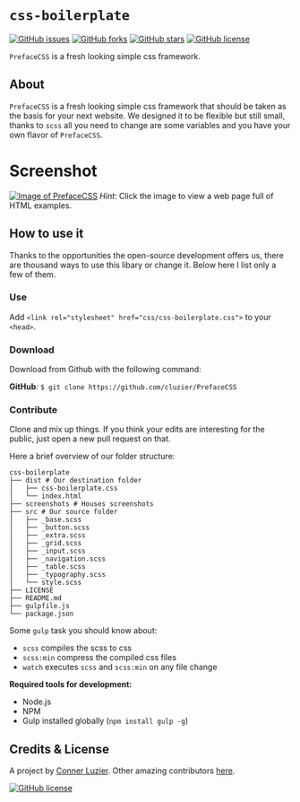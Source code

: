 # `css-boilerplate`

[![GitHub issues](https://img.shields.io/github/issues/cluzier/PrefaceCSS.svg)](https://github.com/cluzier/PrefaceCSS/issues)
[![GitHub forks](https://img.shields.io/github/forks/cluzier/PrefaceCSS.svg)](https://github.com/cluzier/PrefaceCSS/network)
[![GitHub stars](https://img.shields.io/github/stars/cluzier/PrefaceCSS.svg)](https://github.com/cluzier/PrefaceCSS/stargazers)
[![GitHub license](https://img.shields.io/github/license/cluzier/PrefaceCSS.svg)](https://github.com/cluzier/PrefaceCSS/blob/master/LICENSE)

`PrefaceCSS` is a fresh looking simple css framework.

## About

`PrefaceCSS` is a fresh looking simple css framework that should be taken as the basis for your next website. We designed it to be flexible but still small, thanks to `scss` all you need to change are some variables and you have your own flavor of `PrefaceCSS`.

# Screenshot

[![Image of PrefaceCSS](./assets/screenshot.png)](https://cluzier.github.io/PrefaceCSS/dist/index.html)
*Hint*: Click the image to view a web page full of HTML examples.

## How to use it

Thanks to the opportunities the open-source development offers us, there are thousand ways to use this libary or change it. Below here I list only a few of them.

### Use

Add `<link rel="stylesheet" href="css/css-boilerplate.css">` to your `<head>`.

### Download

Download from Github with the following command:

**GitHub**: `$ git clone https://github.com/cluzier/PrefaceCSS`

### Contribute

Clone and mix up things. If you think your edits are interesting for the public, just open a new pull request on that.

Here a brief overview of our folder structure:

```
css-boilerplate
├── dist # Our destination folder
│   ├── css-boilerplate.css
│   └── index.html
├── screenshots # Houses screenshots
├── src # Our source folder
│   ├── _base.scss
│   ├── _button.scss
│   ├── _extra.scss
│   ├── _grid.scss
│   ├── _input.scss
│   ├── _navigation.scss
│   ├── _table.scss
│   ├── _typography.scss
│   └── style.scss
├── LICENSE
├── README.md
├── gulpfile.js
└── package.json
```

Some `gulp` task you should know about:

- `scss` compiles the scss to css
- `scss:min` compress the compiled css files
- `watch` executes `scss` and `scss:min` on any file change

**Required tools for development:**

- Node.js
- NPM
- Gulp installed globally (`npm install gulp -g`)

## Credits & License

A project by [Conner Luzier](https://github.com/cluzier).
Other amazing contributors [here](https://github.com/cluzier/PrefaceCSS/graphs/contributors).

[![GitHub license](https://img.shields.io/github/license/cluzier/css-boilerplate.svg)](https://github.com/cluzier/PrefaceCSS/blob/master/LICENSE)
